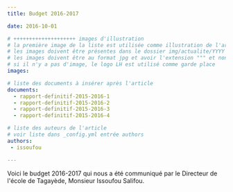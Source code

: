 ```yaml
---
title: Budget 2016-2017

date: 2016-10-01

# ++++++++++++++++++++ images d'illustration
# la première image de la liste est utilisée comme illustration de l'article dans les pages de listing.
# les images doivent être présentes dans le dossier img/actualite/YYYY où YYYY représente l'année (ex : 2009 )
# les images doivent être au format jpg et avoir l'extension """ et non pas ".jpeg" ou ".JPEG"
# si il n'y a pas d'image, le logo LH est utilisé comme garde place
images:

# liste des documents à insérer après l'article
documents:
  - rapport-definitif-2015-2016-1
  - rapport-definitif-2015-2016-2
  - rapport-definitif-2015-2016-3
  - rapport-definitif-2015-2016-4

# liste des auteurs de l'article
# voir liste dans _config.yml entrée authors
authors:
 - issoufou

---
```


Voici le budget 2016-2017 qui nous a été communiqué par le Directeur de l'école de Tagayède, Monsieur Issoufou Salifou.
